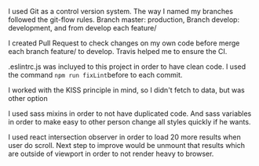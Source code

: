 I used Git as a control version system.
The way I named my branches followed the git-flow rules.
Branch master: production,
Branch develop: development, and from develop each feature/

I created Pull Request to check changes on my own code before merge each branch feature/ to develop. Travis helped me to ensure the CI.

.eslintrc.js was incluyed to this project in order to have clean code. I used the command ```npm run fixLint```before to each commit.

I worked with the KISS principle in mind, so I didn't fetch to data, but was other option

I used sass mixins in order to not have duplicated code. And sass variables in order to make easy to other person change all styles quickly if he wants.

I used react intersection observer in order to load 20 more results when user do scroll. Next step to improve would be unmount that results which are outside of viewport in order to not render heavy to browser.
